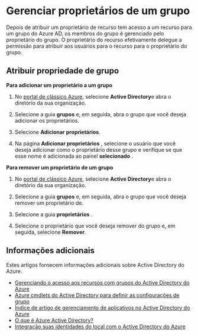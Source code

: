
<properties
    pageTitle="Próximos passos para o gerenciamento de acesso usando grupos | Microsoft Azure"
    description="Avançadas como-para gerenciar grupos de segurança e como usar esses grupos para gerenciar o acesso a um recurso."
    services="active-directory"
    documentationCenter=""
    authors="curtand"
    manager="femila"
    editor=""/>

<tags
    ms.service="active-directory"
    ms.workload="identity"
    ms.tgt_pltfrm="na"
    ms.devlang="na"
    ms.topic="article"
    ms.date="09/22/2016"
    ms.author="curtand"/>

# <a name="managing-owners-for-a-group"></a>Gerenciar proprietários de um grupo
Depois de atribuir um proprietário de recurso tem acesso a um recurso para um grupo do Azure AD, os membros do grupo é gerenciado pelo proprietário do grupo. O proprietário do recurso efetivamente delegue a permissão para atribuir aos usuários para o recurso para o proprietário do grupo.

## <a name="assigning-group-ownership"></a>Atribuir propriedade de grupo

**Para adicionar um proprietário a um grupo**

1. No [portal de clássico Azure](https://manage.windowsazure.com), selecione **Active Directory**e abra o diretório da sua organização.

2. Selecione a guia **grupos** e, em seguida, abra o grupo que você deseja adicionar os proprietários.

3. Selecione **Adicionar proprietários**.

4. Na página **Adicionar proprietários** , selecione o usuário que você deseja adicionar como o proprietário desse grupo e verifique se que esse nome é adicionada ao painel **selecionado** .


**Para remover um proprietário de um grupo**

1. No [portal de clássico Azure](https://manage.windowsazure.com), selecione **Active Directory**e abra o diretório da sua organização.

2. Selecione a guia **grupos** e, em seguida, abra o grupo que você deseja remover um proprietário de.

4. Selecione a guia **proprietários** .

5. Selecione o proprietário que você deseja remover do grupo e, em seguida, selecione **Remover**.

## <a name="additional-information"></a>Informações adicionais

Estes artigos fornecem informações adicionais sobre Active Directory do Azure.

* [Gerenciando o acesso aos recursos com grupos do Active Directory do Azure](active-directory-manage-groups.md)
* [Azure cmdlets do Active Directory para definir as configurações de grupo](active-directory-accessmanagement-groups-settings-cmdlets.md)
* [Índice de artigo de gerenciamento de aplicativos no Active Directory do Azure](active-directory-apps-index.md)
* [O que é Azure Active Directory?](active-directory-whatis.md)
* [Integração suas identidades do local com o Active Directory do Azure](active-directory-aadconnect.md)
